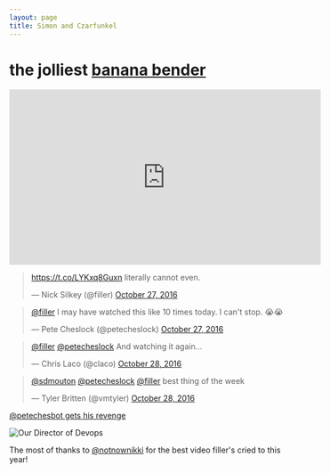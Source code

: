 ```yaml
---
layout: page
title: Simon and Czarfunkel
---
```


# the jolliest [banana bender](http://www.australiangeographic.com.au/topics/history-culture/2013/05/slang-what-aussies-call-other-aussies)

<iframe width="560" height="315" src="https://www.youtube.com/embed/_FE6a9H7MzQ" frameborder="0" allowfullscreen></iframe>

<blockquote class="twitter-tweet" data-cards="hidden" data-lang="en"><p lang="en" dir="ltr"><a href="https://t.co/LYKxq8Guxn">https://t.co/LYKxq8Guxn</a> literally cannot even.</p>&mdash; Nick Silkey (@filler) <a href="https://twitter.com/filler/status/791768031642791936">October 27, 2016</a></blockquote>
<script async src="//platform.twitter.com/widgets.js" charset="utf-8"></script>

<blockquote class="twitter-tweet" data-conversation="none" data-lang="en"><p lang="en" dir="ltr"><a href="https://twitter.com/filler">@filler</a> I may have watched this like 10 times today. I can&#39;t stop. 😭😭</p>&mdash; Pete Cheslock (@petecheslock) <a href="https://twitter.com/petecheslock/status/791774675260968961">October 27, 2016</a></blockquote>
<script async src="//platform.twitter.com/widgets.js" charset="utf-8"></script>

<blockquote class="twitter-tweet" data-conversation="none" data-lang="en"><p lang="en" dir="ltr"><a href="https://twitter.com/filler">@filler</a> <a href="https://twitter.com/petecheslock">@petecheslock</a> And watching it again...</p>&mdash; Chris Laco (@claco) <a href="https://twitter.com/claco/status/791800737206460416">October 28, 2016</a></blockquote>
<script async src="//platform.twitter.com/widgets.js" charset="utf-8"></script>

<blockquote class="twitter-tweet" data-lang="en"><p lang="en" dir="ltr"><a href="https://twitter.com/sdmouton">@sdmouton</a> <a href="https://twitter.com/petecheslock">@petecheslock</a> <a href="https://twitter.com/filler">@filler</a> best thing of the week</p>&mdash; Tyler Britten (@vmtyler) <a href="https://twitter.com/vmtyler/status/791996397549740033">October 28, 2016</a></blockquote>
<script async src="//platform.twitter.com/widgets.js" charset="utf-8"></script>

[@petechesbot gets his revenge](http://tirefi.re/petecheslock/)


![Our Director of Devops](http://tirefi.re/petecheslock/pete.png)

The most of thanks to [@notnownikki](https://twitter.com/notnownikki) for the best video filler's cried to this year!


